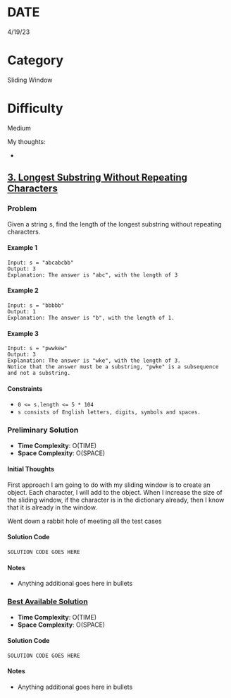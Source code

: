 # DATE

4/19/23

# Category

Sliding Window

# Difficulty

Medium

My thoughts:

-

## [3. Longest Substring Without Repeating Characters](https://leetcode.com/problems/longest-substring-without-repeating-characters/)

### Problem

Given a string s, find the length of the longest
substring without repeating characters.

#### Example 1

```
Input: s = "abcabcbb"
Output: 3
Explanation: The answer is "abc", with the length of 3
```

#### Example 2

```
Input: s = "bbbbb"
Output: 1
Explanation: The answer is "b", with the length of 1.
```

#### Example 3

```
Input: s = "pwwkew"
Output: 3
Explanation: The answer is "wke", with the length of 3.
Notice that the answer must be a substring, "pwke" is a subsequence and not a substring.
```

#### Constraints

-   `0 <= s.length <= 5 * 104`
-   `s consists of English letters, digits, symbols and spaces.`

### Preliminary Solution

-   **Time Complexity**: O(TIME)
-   **Space Complexity**: O(SPACE)

#### Initial Thoughts

First approach I am going to do with my sliding window is to create an object. Each character, I will add to the object. When I increase the size of the sliding window, if the character is in the dictionary already, then I know that it is already in the window.

Went down a rabbit hole of meeting all the test cases

#### Solution Code

```
SOLUTION CODE GOES HERE
```

#### Notes

-   Anything additional goes here in bullets

### [Best Available Solution](SOLUTION_LINK)

-   **Time Complexity**: O(TIME)
-   **Space Complexity**: O(SPACE)

#### Solution Code

```
SOLUTION CODE GOES HERE
```

#### Notes

-   Anything additional goes here in bullets
